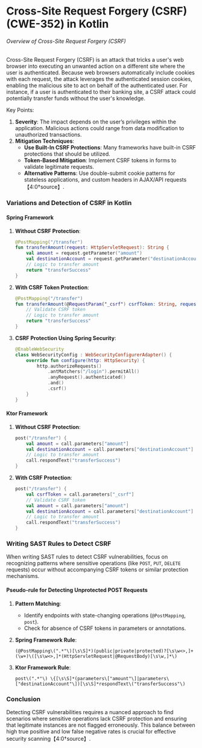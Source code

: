 # Cross-Site Request Forgery (CSRF) (CWE-352) in Kotlin

###### Overview of Cross-Site Request Forgery (CSRF)

Cross-Site Request Forgery (CSRF) is an attack that tricks a user's web browser into executing an unwanted action on a different site where the user is authenticated. Because web browsers automatically include cookies with each request, the attack leverages the authenticated session cookies, enabling the malicious site to act on behalf of the authenticated user. For instance, if a user is authenticated to their banking site, a CSRF attack could potentially transfer funds without the user's knowledge.

Key Points:
1. **Severity**: The impact depends on the user’s privileges within the application. Malicious actions could range from data modification to unauthorized transactions.
2. **Mitigation Techniques**: 
   - **Use Built-In CSRF Protections**: Many frameworks have built-in CSRF protections that should be utilized.
   - **Token-Based Mitigation**: Implement CSRF tokens in forms to validate legitimate requests.
   - **Alternative Patterns**: Use double-submit cookie patterns for stateless applications, and custom headers in AJAX/API requests【4:0†source】.

### Variations and Detection of CSRF in Kotlin

#### Spring Framework

1. **Without CSRF Protection**:
    ```kotlin
    @PostMapping("/transfer")
    fun transferAmount(request: HttpServletRequest): String {
        val amount = request.getParameter("amount")
        val destinationAccount = request.getParameter("destinationAccount")
        // Logic to transfer amount
        return "transferSuccess"
    }
    ```

2. **With CSRF Token Protection**:
    ```kotlin
    @PostMapping("/transfer")
    fun transferAmount(@RequestParam("_csrf") csrfToken: String, request: HttpServletRequest): String {
        // Validate CSRF token
        // Logic to transfer amount
        return "transferSuccess"
    }
    ```

3. **CSRF Protection Using Spring Security**:
    ```kotlin
    @EnableWebSecurity
    class WebSecurityConfig : WebSecurityConfigurerAdapter() {
        override fun configure(http: HttpSecurity) {
            http.authorizeRequests()
                .antMatchers("/login").permitAll()
                .anyRequest().authenticated()
                .and()
                .csrf()
        }
    }
    ```

#### Ktor Framework

1. **Without CSRF Protection**:
    ```kotlin
    post("/transfer") {
        val amount = call.parameters["amount"]
        val destinationAccount = call.parameters["destinationAccount"]
        // Logic to transfer amount
        call.respondText("transferSuccess")
    }
    ```

2. **With CSRF Protection**:
    ```kotlin
    post("/transfer") {
        val csrfToken = call.parameters["_csrf"]
        // Validate CSRF token
        val amount = call.parameters["amount"]
        val destinationAccount = call.parameters["destinationAccount"]
        // Logic to transfer amount
        call.respondText("transferSuccess")
    }
    ```

### Writing SAST Rules to Detect CSRF

When writing SAST rules to detect CSRF vulnerabilities, focus on recognizing patterns where sensitive operations (like `POST`, `PUT`, `DELETE` requests) occur without accompanying CSRF tokens or similar protection mechanisms.

#### Pseudo-rule for Detecting Unprotected POST Requests

1. **Pattern Matching**:
    - Identify endpoints with state-changing operations (`@PostMapping`, `post`).
    - Check for absence of CSRF tokens in parameters or annotations.

2. **Spring Framework Rule**:
    ```regex
    (@PostMapping\(".*"\)[\s\S]*)(public|private|protected)?[\s\w<>,]+(\w+)\([\s\w<>,]*(HttpServletRequest|@RequestBody)[\s\w,]*\)
    ```

3. **Ktor Framework Rule**:
    ```regex
    post\(".*"\) \{[\s\S]*(parameters\["amount"\]|parameters\["destinationAccount"\])[\s\S]*respondText\("transferSuccess"\)
    ```

### Conclusion

Detecting CSRF vulnerabilities requires a nuanced approach to find scenarios where sensitive operations lack CSRF protection and ensuring that legitimate instances are not flagged erroneously. This balance between high true positive and low false negative rates is crucial for effective security scanning【4:0†source】.